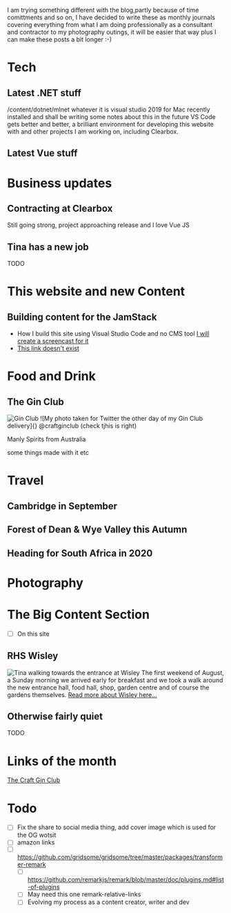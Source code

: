 I am trying something different with the blog,partly because of time comittments and so on, I have decided to write these as monthly journals covering everything from what I am doing professionally as a consultant and contractor to my photography outings, it will be easier that way plus I can make these posts a bit longer :-)

# Tech
## Latest .NET stuff
/content/dotnet/mlnet whatever it is 
visual studio 2019 for Mac recently installed and shall be writing some notes about this in the future
VS Code gets better and better, a brilliant environment for developing this website with and other projects I am working on, including Clearbox.
## Latest Vue stuff
# Business updates
## Contracting at Clearbox

Still going strong, project approaching release and I love Vue JS

## Tina has a new job
TODO

# This website and new Content
## Building content for the JamStack

- How I build this site using Visual Studio Code and no CMS tool [I will create a screencast for it](screencasts/how-i-edit-this-site)
- [This link doesn't exist](/screencasts/newfile)

# Food and Drink
## The Gin Club 

![Gin Club](/images/uploads/IMG_1214.jpg "Craft Gin Club")
![My photo taken for Twitter the other day of my Gin Club delivery]{}
@craftginclub (check tjhis is right)

Manly Spirits from Australia

some things made with it etc

# Travel
## Cambridge in September
## Forest of Dean & Wye Valley this Autumn
## Heading for South Africa in 2020

# Photography

# The Big Content Section

- [ ] On this site
## RHS Wisley
![Tina walking towards the entrance at Wisley](./wisley/images/IMG_1215.jpg)
The first weekend of August, a Sunday morning we arrived early for breakfast and we took a walk around the new entrance hall, food hall, shop, garden centre and of course the gardens themselves. [Read more about Wisley here...](blog/2019/08/wisley)

## Otherwise fairly quiet
TODO

# Links of the month
[The Craft Gin Club](https://craftginclub.co.uk)

# Todo
- [ ] Fix the share to social media thing, add cover image which is used for the OG wotsit
- [ ] amazon links
- [ ] https://github.com/gridsome/gridsome/tree/master/packages/transformer-remark
  - [ ] https://github.com/remarkjs/remark/blob/master/doc/plugins.md#list-of-plugins
  - [ ] May need this one remark-relative-links
  - [ ] Evolving my process as a content creator, writer and dev